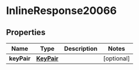 

# InlineResponse20066

## Properties

Name | Type | Description | Notes
------------ | ------------- | ------------- | -------------
**keyPair** | [**KeyPair**](KeyPair.md) |  |  [optional]



